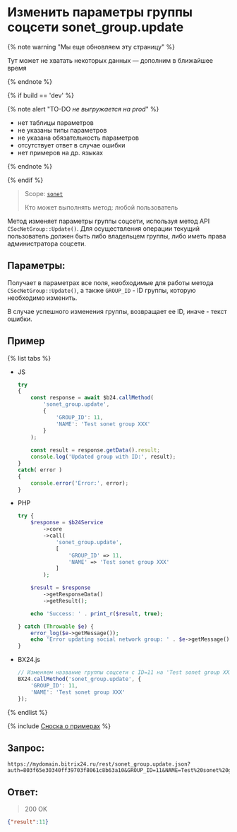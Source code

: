 # Изменить параметры группы соцсети sonet_group.update

{% note warning "Мы еще обновляем эту страницу" %}

Тут может не хватать некоторых данных — дополним в ближайшее время

{% endnote %}

{% if build == 'dev' %}

{% note alert "TO-DO _не выгружается на prod_" %}

- нет таблицы параметров
- не указаны типы параметров
- не указана обязательность параметров
- отсутствует ответ в случае ошибки
- нет примеров на др. языках

{% endnote %}

{% endif %}

> Scope: [`sonet`](../scopes/permissions.md)
>
> Кто может выполнять метод: любой пользователь

Метод изменяет параметры группы соцсети, используя метод API `CSocNetGroup::Update()`. Для осуществления операции текущий пользователь должен быть либо владельцем группы, либо иметь права администратора соцсети.

## Параметры:

Получает в параметрах все поля, необходимые для работы метода `CSocNetGroup::Update()`, а также `GROUP_ID` - ID группы, которую необходимо изменить.

В случае успешного изменения группы, возвращает ее ID, иначе - текст ошибки.

## Пример

{% list tabs %}

- JS


    ```js
    try
    {
    	const response = await $b24.callMethod(
    		'sonet_group.update',
    		{
    			'GROUP_ID': 11,
    			'NAME': 'Test sonet group XXX'
    		}
    	);
    	
    	const result = response.getData().result;
    	console.log('Updated group with ID:', result);
    }
    catch( error )
    {
    	console.error('Error:', error);
    }
    ```

- PHP


    ```php
    try {
        $response = $b24Service
            ->core
            ->call(
                'sonet_group.update',
                [
                    'GROUP_ID' => 11,
                    'NAME' => 'Test sonet group XXX'
                ]
            );
    
        $result = $response
            ->getResponseData()
            ->getResult();
    
        echo 'Success: ' . print_r($result, true);
    
    } catch (Throwable $e) {
        error_log($e->getMessage());
        echo 'Error updating social network group: ' . $e->getMessage();
    }
    ```

- BX24.js

    ```js
    // Изменяем название группы соцсети с ID=11 на 'Test sonet group XXX'
    BX24.callMethod('sonet_group.update', {
        'GROUP_ID': 11,
        'NAME': 'Test sonet group XXX'
    });
    ```

{% endlist %}


{% include [Сноска о примерах](../../_includes/examples.md) %}

## Запрос:

```
https://mydomain.bitrix24.ru/rest/sonet_group.update.json?auth=803f65e30340ff39703f8061c8b63a10&GROUP_ID=11&NAME=Test%20sonet%20group%20XXX
```

## Ответ:

>200 OK

```json
{"result":11}
```
